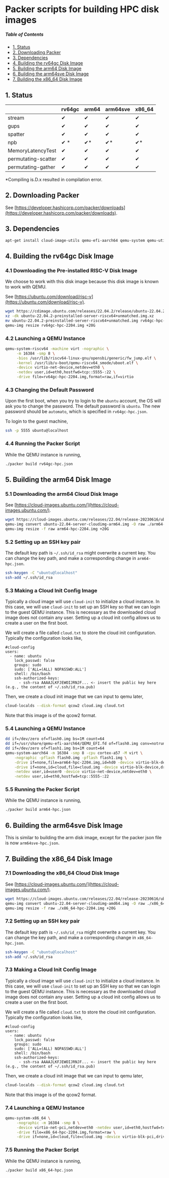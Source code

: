 # Packer scripts for building HPC disk images

##### Table of Contents
- [1. Status](#1-status)
- [2. Downloading Packer](#2-downloading-packer)
- [3. Dependencies](#3-dependencies)
- [4. Building the rv64gc Disk Image](#4-building-the-rv64gc-disk-image)
- [5. Building the arm64 Disk Image](#5-building-the-arm64-disk-image)
- [6. Building the arm64sve Disk Image](#6-building-the-arm64sve-disk-image)
- [7. Building the x86_64 Disk Image](#7-building-the-x86_64-disk-image)

## 1. Status

|                     | rv64gc | arm64 | arm64sve | x86_64 |
| ------------------- | ------ | ----- | -------- | ------ |
| stream              |     ✔ |    ✔ |       ✔ |     ✔ |
| gups                |     ✔ |    ✔ |       ✔ |     ✔ |
| spatter             |     ✔ |    ✔ |       ✔ |     ✔ |
| npb                 |   ✔ \*|  ✔\* |     ✔\* |   ✔\* |
| MemoryLatencyTest   |     ✔ |    ✔ |       ✔ |     ✔ |
| permutating-scatter |     ✔ |    ✔ |       ✔ |     ✔ |
| permutating-gather  |     ✔ |    ✔ |       ✔ |     ✔ |

\*Compiling is.D.x resulted in compilation error.

## 2. Downloading Packer

See [https://developer.hashicorp.com/packer/downloads](https://developer.hashicorp.com/packer/downloads).

## 3. Dependencies

```sh
apt-get install cloud-image-utils qemu-efi-aarch64 qemu-system qemu-utils
```

## 4. Building the rv64gc Disk Image

### 4.1 Downloading the Pre-installed RISC-V Disk Image

We choose to work with this disk image because this disk image is known to work with QEMU.

See [https://ubuntu.com/download/risc-v](https://ubuntu.com/download/risc-v).

```sh
wget https://cdimage.ubuntu.com/releases/22.04.2/release/ubuntu-22.04.2-preinstalled-server-riscv64+unmatched.img.xz
xz -dk ubuntu-22.04.2-preinstalled-server-riscv64+unmatched.img.xz
mv ubuntu-22.04.2-preinstalled-server-riscv64+unmatched.img rv64gc-hpc-2204.img
qemu-img resize rv64gc-hpc-2204.img +20G
```

### 4.2 Launching a QEMU Instance

```sh
qemu-system-riscv64 -machine virt -nographic \
     -m 16384 -smp 8 \
     -bios /usr/lib/riscv64-linux-gnu/opensbi/generic/fw_jump.elf \
     -kernel /usr/lib/u-boot/qemu-riscv64_smode/uboot.elf \
     -device virtio-net-device,netdev=eth0 \
     -netdev user,id=eth0,hostfwd=tcp::5555-:22 \
     -drive file=rv64gc-hpc-2204.img,format=raw,if=virtio
```

### 4.3 Changing the Default Password

Upon the first boot, when you try to login to the `ubuntu` account, the OS will ask you to change the password.
The default password is `ubuntu`.
The new password should be `automato`, which is specified in `rv64gc-hpc.json`.

To login to the guest machine,

```sh
ssh -p 5555 ubuntu@localhost
```

### 4.4 Running the Packer Script

While the QEMU instance is running,

```sh
./packer build rv64gc-hpc.json
```

## 5. Building the arm64 Disk Image

### 5.1 Downloading the arm64 Cloud Disk Image

See [https://cloud-images.ubuntu.com/](https://cloud-images.ubuntu.com/).

```sh
wget https://cloud-images.ubuntu.com/releases/22.04/release-20230616/ubuntu-22.04-server-cloudimg-arm64.img
qemu-img convert ubuntu-22.04-server-cloudimg-arm64.img -O raw ./arm64-hpc-2204.img
qemu-img resize -f raw arm64-hpc-2204.img +20G
```

### 5.2 Setting up an SSH key pair

The default key path is `~/.ssh/id_rsa` might overwrite a current key.
You can change the key path, and make a corresponding change in
`arm64-hpc.json`.

```sh
ssh-keygen -C "ubuntu@localhost"
ssh-add ~/.ssh/id_rsa
```

### 5.3 Making a Cloud Init Config Image

Typically a cloud image will use `cloud-init` to initialize a cloud instance.
In this case, we will use `cloud-init` to set up an SSH key so that we can login
to the guest QEMU instance.
This is necessary as the downloaded cloud image does not contain any user.
Setting up a cloud init config allows us to create a user on the first boot.

We will create a file called `cloud.txt` to store the cloud init configuration.
Typically the configuration looks like,

```
#cloud-config
users:
  - name: ubuntu
    lock_passwd: false
    groups: sudo
    sudo: ['ALL=(ALL) NOPASSWD:ALL']
    shell: /bin/bash
    ssh-authorized-keys:
      - ssh-rsa AAAAJLKFJEWOIJRNJF... <- insert the public key here (e.g., the content of ~/.ssh/id_rsa.pub)
```

Then, we create a cloud init image that we can input to qemu later,

```sh
cloud-localds --disk-format qcow2 cloud.img cloud.txt
```

Note that this image is of the qcow2 format.

### 5.4 Launching a QEMU Instance

```sh
dd if=/dev/zero of=flash0.img bs=1M count=64
dd if=/usr/share/qemu-efi-aarch64/QEMU_EFI.fd of=flash0.img conv=notrunc
dd if=/dev/zero of=flash1.img bs=1M count=64
qemu-system-aarch64 -m 16384 -smp 8 -cpu cortex-a57 -M virt \
    -nographic -pflash flash0.img -pflash flash1.img \
    -drive if=none,file=arm64-hpc-2204.img,id=hd0 -device virtio-blk-device,drive=hd0 \
    -drive if=none,id=cloud,file=cloud.img -device virtio-blk-device,drive=cloud \
    -netdev user,id=user0 -device virtio-net-device,netdev=eth0 \
    -netdev user,id=eth0,hostfwd=tcp::5555-:22
```

### 5.5 Running the Packer Script

While the QEMU instance is running,

```sh
./packer build arm64-hpc.json
```

## 6. Building the arm64sve Disk Image
This is similar to building the arm disk image, except for the packer json file
is now `arm64sve-hpc.json`.

## 7. Building the x86_64 Disk Image

### 7.1 Downloading the x86_64 Cloud Disk Image

See [https://cloud-images.ubuntu.com/](https://cloud-images.ubuntu.com/).

```sh
wget https://cloud-images.ubuntu.com/releases/22.04/release-20230616/ubuntu-22.04-server-cloudimg-amd64.img
qemu-img convert ubuntu-22.04-server-cloudimg-amd64.img -O raw ./x86_64-hpc-2204.img
qemu-img resize -f raw ./x86_64-hpc-2204.img +20G
```

### 7.2 Setting up an SSH key pair

The default key path is `~/.ssh/id_rsa` might overwrite a current key.
You can change the key path, and make a corresponding change in
`x86_64-hpc.json`.

```sh
ssh-keygen -C "ubuntu@localhost"
ssh-add ~/.ssh/id_rsa
```

### 7.3 Making a Cloud Init Config Image

Typically a cloud image will use `cloud-init` to initialize a cloud instance.
In this case, we will use `cloud-init` to set up an SSH key so that we can login
to the guest QEMU instance.
This is necessary as the downloaded cloud image does not contain any user.
Setting up a cloud init config allows us to create a user on the first boot.

We will create a file called `cloud.txt` to store the cloud init configuration.
Typically the configuration looks like,

```
#cloud-config
users:
  - name: ubuntu
    lock_passwd: false
    groups: sudo
    sudo: ['ALL=(ALL) NOPASSWD:ALL']
    shell: /bin/bash
    ssh-authorized-keys:
      - ssh-rsa AAAAJLKFJEWOIJRNJF... <- insert the public key here (e.g., the content of ~/.ssh/id_rsa.pub)
```

Then, we create a cloud init image that we can input to qemu later,

```sh
cloud-localds --disk-format qcow2 cloud.img cloud.txt
```

Note that this image is of the qcow2 format.

### 7.4 Launching a QEMU Instance

```sh
qemu-system-x86_64 \
     -nographic -m 16384 -smp 8 \
     -device virtio-net-pci,netdev=eth0 -netdev user,id=eth0,hostfwd=tcp::5555-:22 \
     -drive file=x86_64-hpc-2204.img,format=raw \
     -drive if=none,id=cloud,file=cloud.img -device virtio-blk-pci,drive=cloud
```

### 7.5 Running the Packer Script

While the QEMU instance is running,

```sh
./packer build x86_64-hpc.json
```

